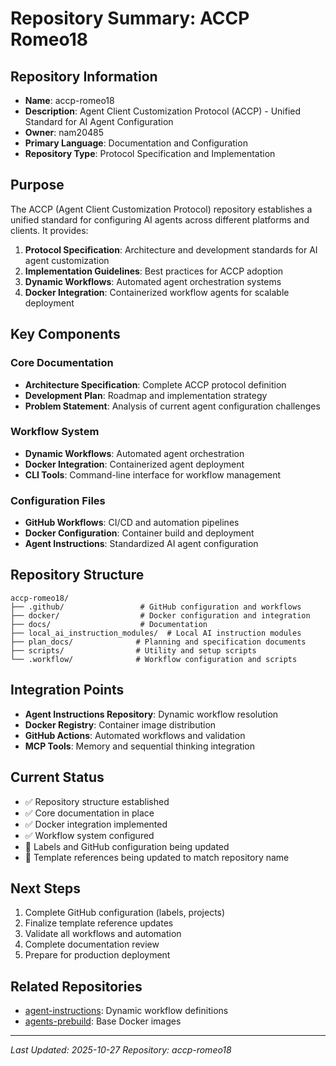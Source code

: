 # Repository Summary: ACCP Romeo18

## Repository Information
- **Name**: accp-romeo18
- **Description**: Agent Client Customization Protocol (ACCP) - Unified Standard for AI Agent Configuration
- **Owner**: nam20485
- **Primary Language**: Documentation and Configuration
- **Repository Type**: Protocol Specification and Implementation

## Purpose
The ACCP (Agent Client Customization Protocol) repository establishes a unified standard for configuring AI agents across different platforms and clients. It provides:

1. **Protocol Specification**: Architecture and development standards for AI agent customization
2. **Implementation Guidelines**: Best practices for ACCP adoption
3. **Dynamic Workflows**: Automated agent orchestration systems
4. **Docker Integration**: Containerized workflow agents for scalable deployment

## Key Components

### Core Documentation
- **Architecture Specification**: Complete ACCP protocol definition
- **Development Plan**: Roadmap and implementation strategy
- **Problem Statement**: Analysis of current agent configuration challenges

### Workflow System
- **Dynamic Workflows**: Automated agent orchestration
- **Docker Integration**: Containerized agent deployment
- **CLI Tools**: Command-line interface for workflow management

### Configuration Files
- **GitHub Workflows**: CI/CD and automation pipelines
- **Docker Configuration**: Container build and deployment
- **Agent Instructions**: Standardized AI agent configuration

## Repository Structure
```
accp-romeo18/
├── .github/                 # GitHub configuration and workflows
├── docker/                  # Docker configuration and integration
├── docs/                    # Documentation
├── local_ai_instruction_modules/  # Local AI instruction modules
├── plan_docs/              # Planning and specification documents
├── scripts/                # Utility and setup scripts
└── .workflow/              # Workflow configuration and scripts
```

## Integration Points
- **Agent Instructions Repository**: Dynamic workflow resolution
- **Docker Registry**: Container image distribution
- **GitHub Actions**: Automated workflows and validation
- **MCP Tools**: Memory and sequential thinking integration

## Current Status
- ✅ Repository structure established
- ✅ Core documentation in place
- ✅ Docker integration implemented
- ✅ Workflow system configured
- 🔄 Labels and GitHub configuration being updated
- 🔄 Template references being updated to match repository name

## Next Steps
1. Complete GitHub configuration (labels, projects)
2. Finalize template reference updates
3. Validate all workflows and automation
4. Complete documentation review
5. Prepare for production deployment

## Related Repositories
- [agent-instructions](https://github.com/nam20485/agent-instructions): Dynamic workflow definitions
- [agents-prebuild](https://github.com/nam20485/agents-prebuild): Base Docker images

---
*Last Updated: 2025-10-27*
*Repository: accp-romeo18*